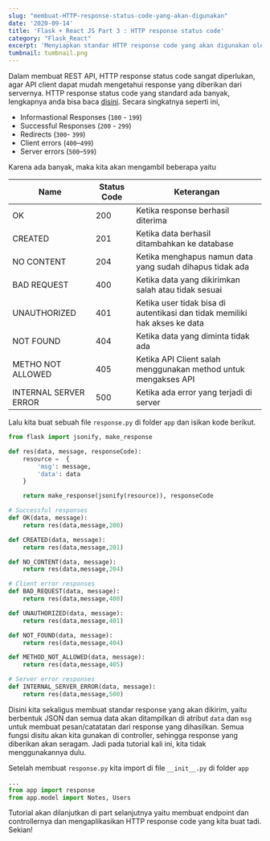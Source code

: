 ```yaml
---
slug: "membuat-HTTP-response-status-code-yang-akan-digunakan"
date: '2020-09-14'
title: 'Flask + React JS Part 3 : HTTP response status code'
category: "Flask_React"
excerpt: 'Menyiapkan standar HTTP response code yang akan digunakan oleh controller sebagai response dari rest api'
tumbnail: tumbnail.png
---
```


Dalam membuat REST API, HTTP response status code sangat diperlukan, agar API client dapat mudah mengetahui response yang diberikan dari servernya. HTTP response status code yang standard ada banyak, lengkapnya anda bisa baca [disini](https://developer.mozilla.org/en-US/docs/Web/HTTP/Status). Secara singkatnya seperti ini, 

- Informastional Responses (`100` - `199`)
- Successful Responses (`200` - `299`)
- Redirects (`300`- `399`)
- Client errors (`400`–`499`)
- Server errors (`500`–`599`)

Karena ada banyak, maka kita akan mengambil beberapa yaitu

|Name                 |Status Code|Keterangan                                                                |
|---------------------|-----------|--------------------------------------------------------------------------|
|OK                   |200        |Ketika response berhasil diterima                                         |
|CREATED              |201        |Ketika data berhasil ditambahkan ke database                              |
|NO CONTENT           |204        |Ketika menghapus namun data yang sudah dihapus tidak ada                  |
|BAD REQUEST          |400        |Ketika data yang dikirimkan salah atau tidak sesuai                       |
|UNAUTHORIZED         |401        |Ketika user tidak bisa di autentikasi dan tidak memiliki hak akses ke data|
|NOT FOUND            |404        |Ketika data yang diminta tidak ada                                        |
|METHO NOT ALLOWED    |405        |Ketika API Client salah menggunakan method untuk mengakses API            |
|INTERNAL SERVER ERROR|500        |Ketika ada error yang terjadi di server                                   |


Lalu kita buat sebuah file `response.py` di folder `app` dan isikan kode berikut.

```python
from flask import jsonify, make_response

def res(data, message, responseCode):
    resource =  {
        'msg': message,
        'data': data
    }

    return make_response(jsonify(resource)), responseCode

# Successful responses
def OK(data, message):
    return res(data,message,200)

def CREATED(data, message):
    return res(data,message,201)

def NO_CONTENT(data, message):
    return res(data,message,204)

# Client error responses
def BAD_REQUEST(data, message):
    return res(data,message,400)

def UNAUTHORIZED(data, message):
    return res(data,message,401)

def NOT_FOUND(data, message):
    return res(data,message,404)

def METHOD_NOT_ALLOWED(data, message):
    return res(data,message,405)

# Server error responses
def INTERNAL_SERVER_ERROR(data, message):
    return res(data,message,500)
```

Disini kita sekaligus membuat standar response yang akan dikirim, yaitu berbentuk JSON dan semua data akan ditampilkan di atribut `data` dan `msg` untuk membuat pesan/catatatan dari response yang dihasilkan. Semua fungsi disitu akan kita gunakan di controller, sehingga response yang diberikan akan seragam. Jadi pada tutorial kali ini, kita tidak menggunakannya dulu. 

Setelah membuat `response.py` kita import di file `__init__.py` di folder `app`

```python
...
from app import response
from app.model import Notes, Users
```

Tutorial akan dilanjutkan di part selanjutnya yaitu membuat endpoint dan controllernya dan mengaplikasikan HTTP response code yang kita buat tadi. Sekian!